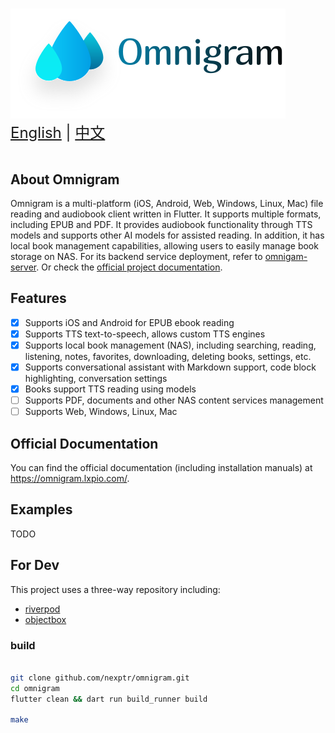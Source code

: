 #

<picture>
  <source
    srcset="./docs/static/img/logo_with_letter_dark.svg"
    media="(prefers-color-scheme: dark)"
  />
  <source
    srcset="./docs/static/img/logo_with_letter_white.svg"
    media="(prefers-color-scheme: light), (prefers-color-scheme: no-preference)"
  />
  <img src="./docs/static/img/logo_with_letter_white.svg" />
</picture>


<div style="font-size: 1.5rem;">
  <a href="./README.md">English</a> | <a href="./README.zh.md">中文</a>
</div>
</br>

## About Omnigram

Omnigram is a multi-platform (iOS, Android, Web, Windows, Linux, Mac) file reading and audiobook client written in Flutter. It supports multiple formats, including EPUB and PDF. It provides audiobook functionality through TTS models and supports other AI models for assisted reading. In addition, it has local book management capabilities, allowing users to easily manage book storage on NAS. For its backend service deployment, refer to [omnigam-server](https://github.com/lxpio/omnigram-server). Or check the [official project documentation](https://omnigram.lxpio.com/).

## Features

- [X] Supports iOS and Android for EPUB ebook reading
- [X] Supports TTS text-to-speech, allows custom TTS engines
- [X] Supports local book management (NAS), including searching, reading, listening, notes, favorites, downloading, deleting books, settings, etc.
- [X] Supports conversational assistant with Markdown support, code block highlighting, conversation settings
- [X] Books support TTS reading using models
- [ ] Supports PDF, documents and other NAS content services management
- [ ] Supports Web, Windows, Linux, Mac

## Official Documentation

You can find the official documentation (including installation manuals) at <https://omnigram.lxpio.com/>.

## Examples

TODO

## For Dev

This project uses a three-way repository including:

- [riverpod](https://docs-v2.riverpod.dev/docs)
- [objectbox](https://docs.objectbox.io/getting-started)

### build

```bash

git clone github.com/nexptr/omnigram.git
cd omnigram
flutter clean && dart run build_runner build

make
```
